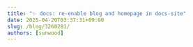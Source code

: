 ```yaml
---
title: "✨ docs: re-enable blog and homepage in docs-site"
date: 2025-04-20T03:37:31+09:00
slug: /blog/3260281/
authors: [sunwood]
---
```



